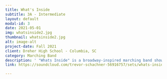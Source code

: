 ```yaml
---
title: What's Inside
subtitle: 3A - Intermediate
layout: default
modal-id: 3
date: 2021-05-01
img: whatsinside2.jpg
thumbnail: whatsinside2.jpg
alt: image-alt
project-date: Fall 2021
client: Dreher High School - Columbia, SC
category: Marching Band
description: ' "Whats Inside" is a broadway-inspired marching band show using music from the hit musical Waitress. This fun filled show will be sure to engage the audience and impress the judges! Program design and wind arrangements by Brighton Barrieau and Trevor Scahchner, Percussion arranged by Dacey Bell.'
link: https://soundcloud.com/trevor-schachner-56916757/sets/whats-inside-feat-music-from?si=ace3a169824846bab5997be61d0199a1

---
```

